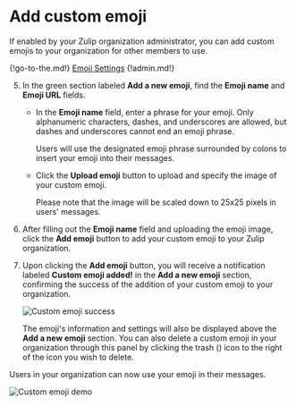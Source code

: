# Add custom emoji

If enabled by your Zulip organization administrator, you can add custom
emojis to your organization for other members to use.

{!go-to-the.md!} [Emoji Settings](/#organization/emoji-settings)
{!admin.md!}

5. In the green section labeled **Add a new emoji**, find the **Emoji name** and
**Emoji URL** fields.

    * In the **Emoji name** field, enter a phrase for your emoji. Only
      alphanumeric characters, dashes, and underscores are allowed,
      but dashes and underscores cannot end an emoji phrase.

        Users will use the designated emoji phrase surrounded by
        colons to insert your emoji into their messages.

    * Click the **Upload emoji** button to upload and specify the image of your
    custom emoji.

        Please note that the image will be scaled down to 25x25 pixels
        in users' messages.

6. After filling out the **Emoji name** field and uploading the emoji image,
click the **Add emoji** button to add your custom emoji to your
Zulip organization.

7. Upon clicking the **Add emoji** button, you will receive a notification
labeled **Custom emoji added!** in the **Add a new emoji** section, confirming
the success of the addition of your custom emoji to your organization.

    ![Custom emoji success](/static/images/help/custom-emoji-success.png)

    The emoji's information and settings will also be displayed above the
    **Add a new emoji** section. You can also delete a custom emoji in
    your organization through this panel by clicking the trash (<i
    class="icon-vector-trash"></i>) icon to the right of the icon you wish to
    delete.

Users in your organization can now use your emoji in their messages.

![Custom emoji demo](/static/images/help/custom-emoji-demo.png)
